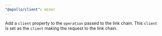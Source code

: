 ```yaml
---
"@apollo/client": minor
---
```


Add a `client` property to the `operation` passed to the link chain. This `client` is set as the `client` making the request to the link chain.
